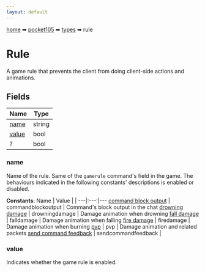 ```yaml
---
layout: default
---
```


[home](/) ➡ [pocket105](/protocol/pocket105) ➡ [types](/protocol/pocket105/types) ➡ rule

# Rule

A game rule that prevents the client from doing client-side actions and animations.

## Fields

Name | Type
---|---
[name](#name) | string
[value](#value) | bool
? | bool

### name

Name of the rule. Same of the `gamerule` command's field in the game.
The behaviours indicated in the following constants' descriptions is enabled or disabled.

**Constants**:
Name | Value |  |
---|:---:|---
[command block output](name_command-block-output) | commandblockoutput | Command's block output in the chat
[drowning damage](name_drowning-damage) | drowningdamage | Damage animation when drowning
[fall damage](name_fall-damage) | falldamage | Damage animation when falling
[fire damage](name_fire-damage) | firedamage | Damage animation when burning
[pvp](name_pvp) | pvp | Damage animation and related packets
[send command feedback](name_send-command-feedback) | sendcommandfeedback | 

### value

Indicates whether the game rule is enabled.

